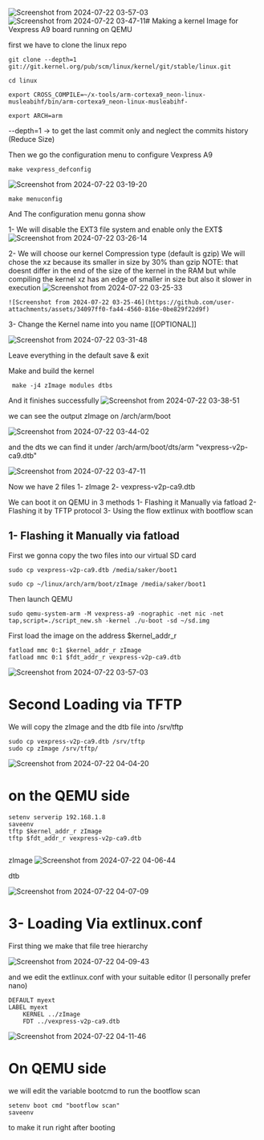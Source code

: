 ![Screenshot from 2024-07-22 03-57-03](https://github.com/user-attachments/assets/6db35da3-c002-4594-aceb-3c2cc8201bd7)![Screenshot from 2024-07-22 03-47-11](https://github.com/user-attachments/assets/60acceb5-0e53-49ae-8a6c-5bee63e5049a)# Making a kernel Image for Vexpress A9 board running on QEMU

first we have to clone the linux repo

```
git clone --depth=1 git://git.kernel.org/pub/scm/linux/kernel/git/stable/linux.git

cd linux

export CROSS_COMPILE=~/x-tools/arm-cortexa9_neon-linux-musleabihf/bin/arm-cortexa9_neon-linux-musleabihf-

export ARCH=arm
```

--depth=1 -> to get the last commit only and neglect the commits history (Reduce Size)

Then we go the configuration menu to configure Vexpress A9

```
make vexpress_defconfig
```

![Screenshot from 2024-07-22 03-19-20](https://github.com/user-attachments/assets/e84205a4-d76b-4bfa-a363-b3b8936b087f)







```
make menuconfig
```

And The configuration menu gonna show


  1- We will disable the EXT3 file system and enable only the EXT$
    ![Screenshot from 2024-07-22 03-26-14](https://github.com/user-attachments/assets/cc5c66da-8698-4f96-9024-7806c367705c)


  2- We will choose our kernel Compression type (default is gzip)
    We will chose the xz because its smaller in size by 30% than gzip
    NOTE: that doesnt differ in the end of the size of the kernel in the RAM
    but while compiling the kernel xz has an edge of smaller in size
    but also it slower in execution
    ![Screenshot from 2024-07-22 03-25-33](https://github.com/user-attachments/assets/2c37f4f8-6b42-4f9d-9a11-2d24163476f1)





    

    ![Screenshot from 2024-07-22 03-25-46](https://github.com/user-attachments/assets/34097ff0-fa44-4560-816e-0be829f22d9f)



    

  3- Change the Kernel name into you name [[OPTIONAL]]


  ![Screenshot from 2024-07-22 03-31-48](https://github.com/user-attachments/assets/b2d18251-3036-4fd4-88c8-cd61bec89891)

  

Leave everything in the default save & exit


Make and build the kernel


```
 make -j4 zImage modules dtbs
```


And it finishes successfully
![Screenshot from 2024-07-22 03-38-51](https://github.com/user-attachments/assets/305c2dcc-4598-45fa-aaa4-d5c45b780159)



we can see the output zImage on /arch/arm/boot



![Screenshot from 2024-07-22 03-44-02](https://github.com/user-attachments/assets/27f38ce3-64a7-4733-beb0-66509dd9d1c9)



and the dts we can find it under /arch/arm/boot/dts/arm "vexpress-v2p-ca9.dtb"





![Screenshot from 2024-07-22 03-47-11](https://github.com/user-attachments/assets/1d11073a-b2f9-4cbf-9110-6eab5a9bdbe1)






Now we have 2 files
  1- zImage
  2- vexpress-v2p-ca9.dtb

We can boot it on QEMU in 3 methods
  1- Flashing it Manually via fatload
  2- Flashing it by TFTP protocol
  3- Using the flow extlinux with bootflow scan





## 1- Flashing it Manually via fatload

First we gonna copy the two files into our virtual SD card

```
sudo cp vexpress-v2p-ca9.dtb /media/saker/boot1

sudo cp ~/linux/arch/arm/boot/zImage /media/saker/boot1
```


Then launch QEMU

```
sudo qemu-system-arm -M vexpress-a9 -nographic -net nic -net tap,script=./script_new.sh -kernel ./u-boot -sd ~/sd.img

```

First load the image on the address $kernel_addr_r

```
fatload mmc 0:1 $kernel_addr_r zImage
fatload mmc 0:1 $fdt_addr_r vexpress-v2p-ca9.dtb
```
![Screenshot from 2024-07-22 03-57-03](https://github.com/user-attachments/assets/76650a8b-27b1-4cab-a587-ec27054eb858)





# Second Loading via TFTP

We will copy the zImage and the dtb file into /srv/tftp


```
sudo cp vexpress-v2p-ca9.dtb /srv/tftp
sudo cp zImage /srv/tftp/
```

![Screenshot from 2024-07-22 04-04-20](https://github.com/user-attachments/assets/9834bd9a-fd0c-4898-bc5d-62a8cbbb66cc)






# on the QEMU side

```
setenv serverip 192.168.1.8
saveenv
tftp $kernel_addr_r zImage
tftp $fdt_addr_r vexpress-v2p-ca9.dtb


```
zImage
![Screenshot from 2024-07-22 04-06-44](https://github.com/user-attachments/assets/fa2935f0-0a46-49f5-8698-6785e131bef2)


dtb


![Screenshot from 2024-07-22 04-07-09](https://github.com/user-attachments/assets/1f9f6fdd-5705-4e8e-b203-f68e80fb7ab2)







# 3- Loading Via extlinux.conf


First thing we make that file tree hierarchy

![Screenshot from 2024-07-22 04-09-43](https://github.com/user-attachments/assets/3da3be02-2755-4c9a-aa07-c56a15e6578d)


and we edit the extlinux.conf with your suitable editor (I personally prefer nano)

```
DEFAULT myext
LABEL myext
    KERNEL ../zImage
    FDT ../vexpress-v2p-ca9.dtb

```

![Screenshot from 2024-07-22 04-11-46](https://github.com/user-attachments/assets/4604ebe0-d849-49bd-ba76-02b4eb18157b)



# On QEMU side

we will edit the variable bootcmd to run the bootflow scan

```
setenv boot cmd "bootflow scan"
saveenv
```
to make it run right after booting




